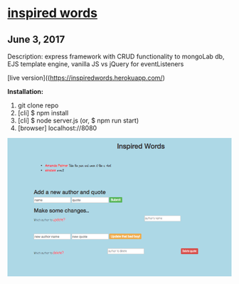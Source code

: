 # [inspired words](https://inspiredwords.herokuapp.com/)
## June 3, 2017
Description:
  express framework with CRUD functionality to mongoLab db,
  EJS template engine, vanilla JS vs jQuery for eventListeners

[live version]((https://inspiredwords.herokuapp.com/)  

**Installation:**
1. git clone repo
2. [cli] $ npm install
3. [cli] $ node server.js (or, $ npm run start)
4. [browser] localhost://8080


![inspired_words](./inspired_words.png?raw=true "inspired words")